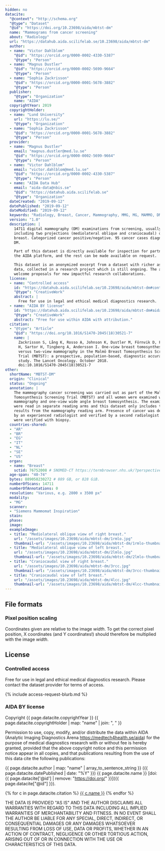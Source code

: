 ```yaml
---
hidden: no
datacite:
  "@context": "http://schema.org"
  "@type": "Dataset"
  "@id": "https://doi.org/10.23698/aida/mbtst-dm"
  name: "Mammograms from cancer screening"
  about: "Radiology"
  url: "https://datahub.aida.scilifelab.se/10.23698/aida/mbtst-dm"
  author:
  - name: "Victor Dahlblom"
    "@id": "https://orcid.org/0000-0002-4330-5387"
    "@type": "Person"
  - name: "Magnus Dustler"
    "@id": "https://orcid.org/0000-0002-5699-9664"
    "@type": "Person"
  - name: "Sophia Zackrisson"
    "@id": "https://orcid.org/0000-0001-5678-3882"
    "@type": "Person"
  publisher:
    "@type": "Organization"
    name: "AIDA"
  copyrightYear: 2019
  copyrightHolder:
  - name: "Lund University"
    url: "https://lu.se/"
    "@type": "Organization"
  - name: "Sophia Zackrisson"
    "@id": "https://orcid.org/0000-0001-5678-3882"
    "@type": "Person"
  provider:
  - name: "Magnus Dustler"
    email: "magnus.dustler@med.lu.se"
    "@id": "https://orcid.org/0000-0002-5699-9664"
    "@type": "Person"
  - name: "Victor Dahlblom"
    email: "victor.dahlblom@med.lu.se"
    "@id": "https://orcid.org/0000-0002-4330-5387"
    "@type": "Person"
  - name: "AIDA Data Hub"
    email: "aida-data@nbis.se"
    "@id": "https://datahub.aida.scilifelab.se"
    "@type": "Organization"
  dateCreated: "2019-09-12"
  datePublished: "2019-09-12"
  dateModified: "2019-09-12"
  keywords: "Radiology, Breast, Cancer, Mammography, MMG, MG, MAMMO, DM"
  version: "1.0"
  description: |
    14711 digital mammography (DM) examinations from screening, usually
    including two projections (mediolateral oblique and craniocaudal) of each
    breast. Categorized cancer positive/negative. 95 cancer cases diagnosed on
    DM.

    Part of this dataset is directly available for inspection for partners on
    the AIDA platform, and the rest can be made available on request.

    This dataset is an anonymized excerpt from a dataset with richer associated
    data, collected in a research project which is still ongoing. The authors
    welcome proposals for new impactful research collaborations.
  license:
  - name: "Controlled access"
    id: "https://datahub.aida.scilifelab.se/10.23698/aida/mbtst-dm#controlled-access"
    "@type": "CreativeWork"
    abstract: |
      Free for use in legal and ethical medical diagnostics research.
  - name: "AIDA BY license"
    id: "https://datahub.aida.scilifelab.se/10.23698/aida/mbtst-dm#aida-by-license"
    "@type": "CreativeWork"
    abstract: "Free for use within AIDA with attribution."
  citation:
  - "@type": "Article"
    "@id": "https://doi.org/10.1016/S1470-2045(18)30521-7"
    name: |
      Zackrisson S, Lång K, Rosso A, Johnson K, Dustler M, Förnvik D, Förnvik
      H, Sartor H, Tingberg A, Andersson I. One-view breast tomosynthesis
      versus two-view mammography in the Malmö Breast Tomosynthesis Screening
      Trial (MBTST): a prospective, population-based, diagnostic accuracy
      study. The Lancet Oncology. October 2018.
      doi:10.1016/S1470-2045(18)30521-7
other:
  shortName: "MBTST-DM"
  origin: "Clinical"
  status: "Ongoing"
  annotation: |
    The mammography cancer screening was carried out as part of the Malmö Breast
    Tomosynthesis Screening Trial (MBTST) and all women were examined with both
    mammography and one-view wide angle breast tomosynthesis. The examinations
    were read in separate reading arms and this dataset only includes the
    results from the mammography reading arm. Presence of cancer was determined
    by an experienced radiologist and verified by a second radiologist. Cancers
    were verified with biopsy.
  countries-shared:
  - "AR"
  - "BR"
  - "EG"
  - "IT"
  - "NL"
  - "SE"
  - "US"
  organ:
  - name: "Breast"
    sctid: 76752008 # SNOMED-CT https://termbrowser.nhs.uk/?perspective=full&conceptId1=%s
  age-span: "40-74"
  bytes: 889058230272 # 889 GB, or 828 GiB.
  numberOfScans: 14711
  numberOfAnnotations: 0
  resolution: "Various, e.g. 2800 x 3500 px"
  modality:
  - "MG"
  scanner:
  - "Siemens Mammomat Inspiration"
  stain:
  phase:
  image:
  exampleImage:
  - title: "Mediolateral oblique view of right breast."
    url: "/assets/images/10.23698/aida/mbtst-dm/1rmlo.jpg"
    thumbnail-url: "/assets/images/10.23698/aida/mbtst-dm/1rmlo-thumbnail.jpg"
  - title: "Mediolateral oblique view of left breast."
    url: "/assets/images/10.23698/aida/mbtst-dm/2lmlo.jpg"
    thumbnail-url: "/assets/images/10.23698/aida/mbtst-dm/2lmlo-thumbnail.jpg"
  - title: "Craniocaudal view of right breast."
    url: "/assets/images/10.23698/aida/mbtst-dm/3rcc.jpg"
    thumbnail-url: "/assets/images/10.23698/aida/mbtst-dm/3rcc-thumbnail.jpg"
  - title: "Craniocaudal view of left breast."
    url: "/assets/images/10.23698/aida/mbtst-dm/4lcc.jpg"
    thumbnail-url: "/assets/images/10.23698/aida/mbtst-dm/4lcc-thumbnail.jpg"
---
```

## File formats
### Pixel position scaling
Coordinates given are relative to the image *width*. To get the correct pixel
position, X coordinates (and Y coordinates!) should therefore be multiplied with
the image *width*.

## License
### Controlled access
Free for use in legal and ethical medical diagnostics research.
Please contact the dataset provider for terms of access.

{% include access-request-blurb.md %}

### AIDA BY license
Copyright
{{ page.datacite.copyrightYear }}
{{ page.datacite.copyrightHolder | map: "name" |  join: ", " }}

Permission to use, copy, modify, and/or distribute the data within AIDA
(Analytic Imaging Diagnostics Arena https://medtech4health.se/aida) for the
purpose of medical diagnostics research with or without fee is hereby granted,
provided that the above copyright notice and this permission notice appear in
all copies, and that publications resulting from the use of this data cite the
following publications:

{{ page.datacite.author | map: "name" | array_to_sentence_string }}
({{ page.datacite.datePublished | date: "%Y" }})
{{ page.datacite.name }}
[doi:{{ page.datacite['@id'] | remove: "https://doi.org/" }}]({{ page.datacite["@id"] }}).

{% for c in page.datacite.citation %}
  [{{ c.name }}]({{c["@id"]}})
{% endfor %}

THE DATA IS PROVIDED "AS IS" AND THE AUTHOR DISCLAIMS ALL WARRANTIES WITH REGARD
TO THIS DATA INCLUDING ALL IMPLIED WARRANTIES OF MERCHANTABILITY AND FITNESS. IN
NO EVENT SHALL THE AUTHOR BE LIABLE FOR ANY SPECIAL, DIRECT, INDIRECT, OR
CONSEQUENTIAL DAMAGES OR ANY DAMAGES WHATSOEVER RESULTING FROM LOSS OF USE, DATA
OR PROFITS, WHETHER IN AN ACTION OF CONTRACT, NEGLIGENCE OR OTHER TORTIOUS
ACTION, ARISING OUT OF OR IN CONNECTION WITH THE USE OR CHARACTERISTICS OF THIS
DATA.

